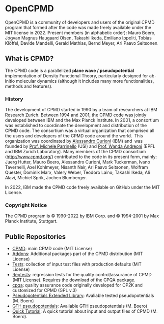 # OpenCPMD
OpenCPMD is a community of developers and users of the original CPMD program that formed after the code was made freely available under the MIT license in 2022.
Present members (in alphabetic order): Mauro Boero, Jógvan Magnus Haugaard Olsen, Takashi Ikeda, Emiliano Ippoliti, Tobias Klöffel, Davide Mandelli, Gerald Mathias, Bernd Meyer, Ari Paavo Seitsonen.

## What is CPMD?
The CPMD code is a parallelized **plane wave / pseudopotential** implementation of Density Functional Theory, particularly designed for ab-initio molecular dynamics (although it includes many more functionalities, methods and features).

### History
The development of CPMD started in 1990 by a team of researchers at IBM Research Zurich. Between 1994 and 2001, the CPMD code was jointly developed between IBM and the Max Planck Institute. In 2001, a consortium was established to coordinate the development and distribution of the CPMD code. The consortium was a virtual organization that comprised all the users and developers of the CPMD code around the world.  This organization was coordinated by [Alessandro Curioni](http://researcher.watson.ibm.com/researcher/view.php?person=zurich-cur) (IBM) and  was founded by [Prof. Michele Parrinello](http://www.rgp.ethz.ch) (USI) and [Prof. Wanda Andreoni](http://c3pn.epfl.ch/page-77528-en.html) (EPFL and IBM Zurich Laboratory).
Many members of the CPMD consortium (http://www.cpmd.org/) contributed to the code in its present form, mainly: Juerg Hutter, Mauro Boero, Alessandro Curioni, Mark Tuckerman, Ivano Tavernelli, Axel Kohlmeyer, Nisanth Nair, Ari Paavo Seitsonen, Wolfram Quester, Dominik Marx, Valery Weber, Teodoro Laino, Takashi Ikeda, Ali Alavi, Michiel Sprik, Jochen Blumberger.

In 2022, IBM made the CPMD code freely available on GitHub under the MIT License.

### Copyright Notice
The CPMD program is © 1990-2022 by IBM Corp. and © 1994-2001 by Max Planck Institute, Stuttgart. 

## Public Repositories
- [CPMD](https://github.com/OpenCPMD/CPMD): main CPMD code (MIT License)
- [Addons](https://github.com/OpenCPMD/Addons): Additional packages part of the CPMD distribution (MIT License)
- [Tests](https://github.com/OpenCPMD/Tests): collection of input test files with production defaults (MIT License)
- [Regtests](https://github.com/OpenCPMD/Regtests): regression tests for the quality control/assurance of CPMD (MIT License). Requires the download of the CPQA package.
- [cpqa](https://github.com/OpenCPMD/cpqa): quality assurance code originally developed for CP2K and customized for CPMD (GPL v.3)
- [Pseudopotentials Extended Library](https://github.com/OpenCPMD/Pseudpotentials-extended-library): Avaliable tested pseudopotentials (M. Boero)
- [GTH pseudopotentials](https://github.com/OpenCPMD/GTH-pseudopotentials): Available GTH pseudopotentials (M. Boero)
- [Quick Tutorial](https://github.com/OpenCPMD/Quick-Tutorial): A quick tutorial about input and output files of CPMD (M. Boero).

